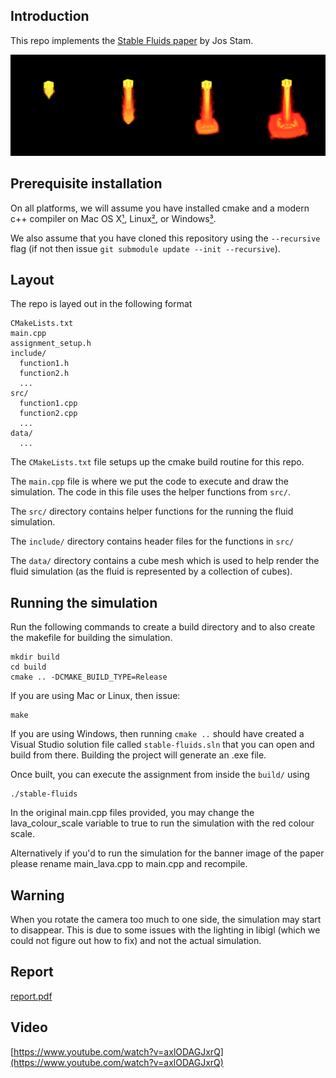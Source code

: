 ## Introduction

This repo implements the [Stable Fluids paper](https://graphics.stanford.edu/courses/cs448-01-spring/papers/stam.pdf) by Jos Stam.

![banner image](header.png)

## Prerequisite installation

On all platforms, we will assume you have installed cmake and a modern c++
compiler on Mac OS X[¹](#¹macusers), Linux[²](#²linuxusers), or
Windows[³](#³windowsusers).

We also assume that you have cloned this repository using the `--recursive`
flag (if not then issue `git submodule update --init --recursive`). 

## Layout

The repo is layed out in the following format

    CMakeLists.txt
    main.cpp
    assignment_setup.h
    include/
      function1.h
      function2.h
      ...
    src/
      function1.cpp
      function2.cpp
      ...
    data/
      ...

The `CMakeLists.txt` file setups up the cmake build routine for this repo.

The `main.cpp` file is where we put the code to execute and draw the simulation.
The code in this file uses the helper functions from `src/`.

The `src/` directory contains helper functions for the running the fluid simulation. 

The `include/` directory contains header files for the functions in `src/`

The `data/` directory contains a cube mesh which is used to help render 
the fluid simulation (as the fluid is represented by a collection of cubes).

## Running the simulation

Run the following commands to create a build directory and to also create the 
makefile for building the simulation.

    mkdir build
    cd build
    cmake .. -DCMAKE_BUILD_TYPE=Release

If you are using Mac or Linux, then issue:

    make

If you are using Windows, then running `cmake ..` should have created a Visual Studio solution file
called `stable-fluids.sln` that you can open and build from there. Building the project will generate an .exe file.

Once built, you can execute the assignment from inside the `build/` using 

    ./stable-fluids

In the original main.cpp files provided, you may change the lava_colour_scale variable to true to
run the simulation with the red colour scale. 

Alternatively if you'd to run the simulation for the banner image of the paper please rename main_lava.cpp
to main.cpp and recompile.

## Warning
When you rotate the camera too much to one side, the simulation may start to disappear. 
This is due to some issues with the lighting in libigl (which we could not figure out how to fix) and not the actual simulation.

## Report
[report.pdf](https://github.com/wenqinYe/fluid-sim/blob/main/report.pdf)

## Video
[https://www.youtube.com/watch?v=axlODAGJxrQ](https://www.youtube.com/watch?v=axlODAGJxrQ)
